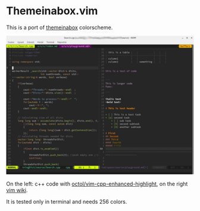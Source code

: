 # Themeinabox.vim

This is a port of [themeinabox](https://github.com/kracejic/themeinabox) colorscheme.

![Picture](/images/picture.png?raw=true "themeinabox")

On the left: c++ code with [octol/vim-cpp-enhanced-highlight](https://github.com/octol/vim-cpp-enhanced-highlight), on the right [vim wiki](https://github.com/vimwiki/vimwiki).

It is tested only in terminal and needs 256 colors.



